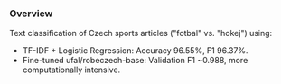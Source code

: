 ### Overview
Text classification of Czech sports articles ("fotbal" vs. "hokej") using:

- TF-IDF + Logistic Regression: Accuracy 96.55%, F1 96.37%.
- Fine-tuned ufal/robeczech-base: Validation F1 ~0.988, more computationally intensive.
